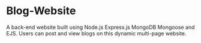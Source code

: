 # Blog-Website
A back-end website built using Node.js Express.js MongoDB Mongoose and EJS. Users can post and view blogs on this dynamic multi-page website.
